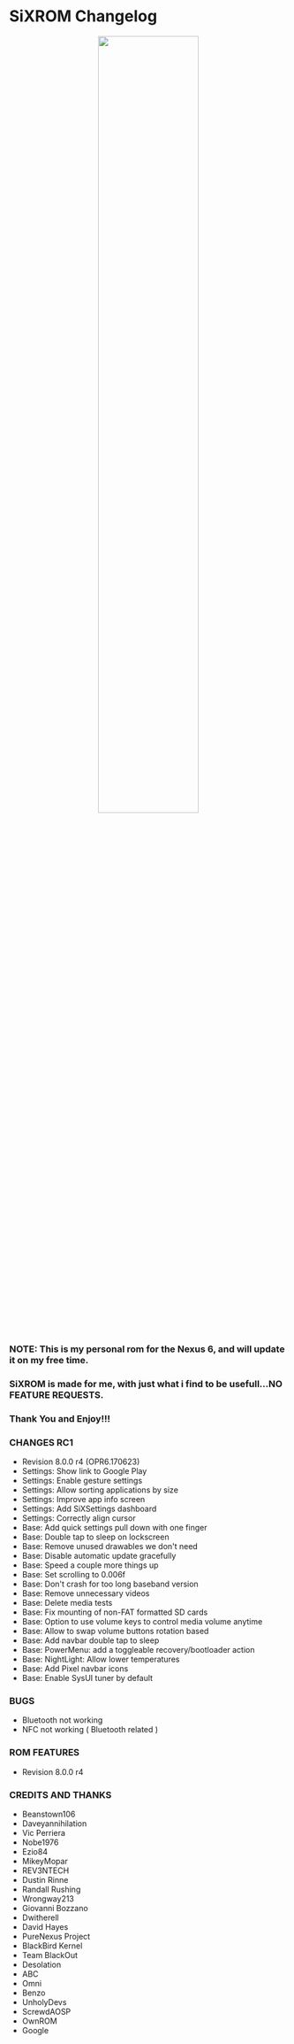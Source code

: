 # SiXROM Changelog
<center><img src="https://lh3.googleusercontent.com/-Rm8-kc-QUl8/WRs1h_QWlOI/AAAAAAABZNk/Zg5HQvh8ojsY_vHJsLyrs4tSL8nmH10TwCJoC/w530-h335-p-rw/Untitled9966op.png" height="60%" width="60%;"/></center>

### NOTE: This is my personal rom for the Nexus 6, and will update it on my free time.
### SiXROM is made for me, with just what i find to be usefull...NO FEATURE REQUESTS.
### Thank You and Enjoy!!!

### CHANGES RC1
- Revision 8.0.0 r4 (OPR6.170623)
- Settings: Show link to Google Play
- Settings: Enable gesture settings
- Settings: Allow sorting applications by size
- Settings: Improve app info screen
- Settings: Add SiXSettings dashboard
- Settings: Correctly align cursor
- Base: Add quick settings pull down with one finger
- Base: Double tap to sleep on lockscreen
- Base: Remove unused drawables we don't need
- Base: Disable automatic update gracefully
- Base: Speed a couple more things up
- Base: Set scrolling to 0.006f
- Base: Don't crash for too long baseband version
- Base: Remove unnecessary videos
- Base: Delete media tests
- Base: Fix mounting of non-FAT formatted SD cards
- Base: Option to use volume keys to control media volume anytime
- Base: Allow to swap volume buttons rotation based
- Base: Add navbar double tap to sleep
- Base: PowerMenu: add a toggleable recovery/bootloader action
- Base: NightLight: Allow lower temperatures
- Base: Add Pixel navbar icons
- Base: Enable SysUI tuner by default

### BUGS
- Bluetooth not working
- NFC not working ( Bluetooth related )

### ROM FEATURES
- Revision 8.0.0 r4

### CREDITS AND THANKS
- Beanstown106
- Daveyannihilation
- Vic Perriera
- Nobe1976
- Ezio84
- MikeyMopar
- REV3NTECH
- Dustin Rinne
- Randall Rushing
- Wrongway213
- Giovanni Bozzano
- Dwitherell
- David Hayes
- PureNexus Project
- BlackBird Kernel
- Team BlackOut
- Desolation
- ABC
- Omni
- Benzo
- UnholyDevs
- ScrewdAOSP
- OwnROM
- Google
